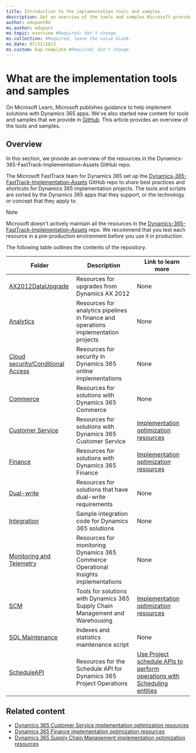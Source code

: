 ```yaml
---
title: Introduction to the implementation tools and samples
description: Get an overview of the tools and samples Microsoft provides to help you implement solutions with Dynamics 365.
author: edupont04
ms.author: edupont
ms.topic: overview #Required; don't change.
ms.collection: #Required; leave the value blank.
ms.date: 07/11/2023
ms.custom: bap-template #Required; don't change.
---
```


# What are the implementation tools and samples

On Microsoft Learn, Microsoft publishes guidance to help implement solutions with Dynamics 365 apps. We've also started new content for tools and samples that we provide in [GitHub](https://github.com/microsoft/Dynamics-365-FastTrack-Implementation-Assets/tree/master). This article provides an overview of the tools and samples.

## Overview

In this section, we provide an overview of the resources in the Dynamics-365-FastTrack-Implementation-Assets GitHub repo. <!--INFO: Paragraph tries to work around Linter issue but doesn't work.-->

The Microsoft FastTrack team for Dynamics 365 set up the [Dynamics-365-FastTrack-Implementation-Assets](https://github.com/microsoft/Dynamics-365-FastTrack-Implementation-Assets/) GitHub repo to share best practices and shortcuts for Dynamics 365 implementation projects. The tools and scripts are sorted by the Dynamics 365 apps that they support, or the technology or concept that they apply to.

> [!NOTE]
> Microsoft doesn't actively maintain all the resources in the [Dynamics-365-FastTrack-Implementation-Assets](https://github.com/microsoft/Dynamics-365-FastTrack-Implementation-Assets/) repo. We recommend that you test each resource in a pre-production environment before you use it in production.

The following table outlines the contents of the repository.

| Folder | Description | Link to learn more |
|---|---|---|
| [AX2012DataUpgrade](https://github.com/microsoft/Dynamics-365-FastTrack-Implementation-Assets/tree/master/AX2012DataUpgrade) | Resources for upgrades from Dynamics AX 2012 | None |
| [Analytics](https://github.com/microsoft/Dynamics-365-FastTrack-Implementation-Assets/tree/master/Analytics) | Resources for analytics pipelines in finance and operations implementation projects | None |
| [Cloud security/Conditional Access](https://github.com/microsoft/Dynamics-365-FastTrack-Implementation-Assets/tree/master/CloudSecurity/ConditionalAccess) | Resources for security in Dynamics 365 online implementations | None |
| [Commerce](https://github.com/microsoft/Dynamics-365-FastTrack-Implementation-Assets/tree/master/Commerce) | Resources for solutions with Dynamics 365 Commerce | None |
| [Customer Service](https://github.com/microsoft/Dynamics-365-FastTrack-Implementation-Assets/tree/master/Customer%20Service)| Resources for solutions with Dynamics 365 Customer Service | [Implementation optimization resources](cs-index.yml) |
| [Finance](https://github.com/microsoft/Dynamics-365-FastTrack-Implementation-Assets/blob/master/Finance) | Resources for solutions with Dynamics 365 Finance |[Implementation optimization resources](fin-index.yml) |
| [Dual-write](https://github.com/microsoft/Dynamics-365-FastTrack-Implementation-Assets/tree/master/Dual-write) | Resources for solutions that have dual-write requirements | None |
| [Integration](https://github.com/microsoft/Dynamics-365-FastTrack-Implementation-Assets/tree/master/Integration) | Sample integration code for Dynamics 365 solutions | None |
| [Monitoring and Telemetry](https://github.com/microsoft/Dynamics-365-FastTrack-Implementation-Assets/tree/master/Monitoring%20and%20Telemetry/Operational%20Insights) | Resources for monitoring Dynamics 365 Commerce Operational Insights implementations | None |
| [SCM](https://github.com/microsoft/Dynamics-365-FastTrack-Implementation-Assets/tree/master/SCM/SPS) | Tools for solutions with Dynamics 365 Supply Chain Management and Warehousing |[Implementation optimization resources](scm-index.yml)|
| [SQL Maintenance](https://github.com/microsoft/Dynamics-365-FastTrack-Implementation-Assets/tree/master/SQL%20Maintenance) | Indexes and statistics maintenance script | None |
| [ScheduleAPI](https://github.com/microsoft/Dynamics-365-FastTrack-Implementation-Assets/tree/master/ScheduleAPI) | Resources for the Schedule API for Dynamics 365 Project Operations | [Use Project schedule APIs to perform operations with Scheduling entities](/dynamics365/project-operations/project-management/schedule-api-preview) |

## Related content

- [Dynamics 365 Customer Service implementation optimization resources](cs-index.yml)
- [Dynamics 365 Finance implementation optimization resources](fin-index.yml)
- [Dynamics 365 Supply Chain Management implementation optimization resources](scm-index.yml)
